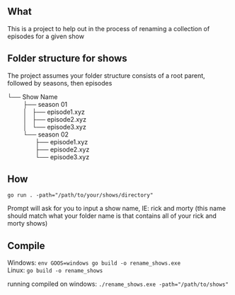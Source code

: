 ## What
This is a project to help out in the process of renaming a collection of episodes for a given show

## Folder structure for shows
The project assumes your folder structure consists of a root parent, followed by seasons, then episodes

└── Show Name\
         ├── season 01\
         │   ├── episode1.xyz\
         │   ├── episode2.xyz\
         │   └── episode3.xyz\
         └── season 02\
                ├── episode1.xyz\
                ├── episode2.xyz\
                └── episode3.xyz
 
## How
`go run . -path="/path/to/your/shows/directory"`

Prompt will ask for you to input a show name, IE: rick and morty (this name should match what your folder name is that contains all of your rick and morty shows)


## Compile
Windows: `env GOOS=windows go build -o rename_shows.exe`\
Linux: `go build -o rename_shows`

running compiled on windows: `./rename_shows.exe -path="/path/to/shows"`
